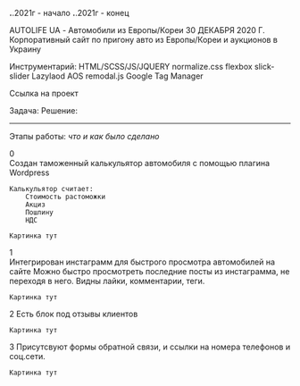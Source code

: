 <!-- Оформление к конкретному проекту -->

__.__.2021г - начало
__.__.2021г - конец


AUTOLIFE UA - Автомобили из Европы/Кореи
30 ДЕКАБРЯ 2020 Г.
Корпоративный сайт по пригону авто из Европы/Кореи и аукционов в Украину

Инструментарий:
    HTML/SCSS/JS/JQUERY
    normalize.css
    flexbox
    slick-slider
    Lazylaod
    AOS
    remodal.js
    Google Tag Manager

Ссылка на проект


Задача:
Решение:
_________________________________________________

Этапы работы: 
*что и как было сделано*

0   
    Создан таможенный калькульятор автомобиля с помощью плагина Wordpress
   
    Калькульятор считает:
        Стоимость растоможки
        Акциз
        Пошлину
        НДС

    Картинка тут
    
1   
    Интегрирован инстаграмм для быстрого просмотра автомобилей на сайте
    Можно быстро просмотреть последние посты из инстаграмма, не переходя в него. Видны лайки, комментарии, теги.

    Картинка тут

2 
    Есть блок под отзывы клиентов

    Картинка тут

3
    Присутсвуют формы обратной связи, и ссылки на номера телефонов и соц.сети.

    Картинка тут